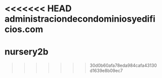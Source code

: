 <<<<<<< HEAD
administraciondecondominiosyedificios.com
=======
# nursery2b
>>>>>>> 30d0b60afa78eda984cafa43130d1639e8b09ec7
